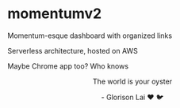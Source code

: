 # momentumv2

Momentum-esque dashboard with organized links

Serverless architecture, hosted on AWS

Maybe Chrome app too? Who knows

<center>The world is your oyster

\- Glorison Lai :hearts: :bird:</center>

